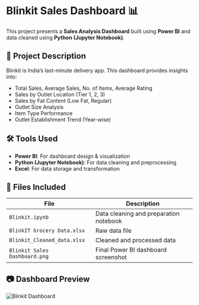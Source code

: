# Blinkit Sales Dashboard 📊

This project presents a **Sales Analysis Dashboard** built using **Power BI** and data cleaned using **Python (Jupyter Notebook)**.

## 📌 Project Description

Blinkit is India’s last-minute delivery app. This dashboard provides insights into:

- Total Sales, Average Sales, No. of Items, Average Rating
- Sales by Outlet Location (Tier 1, 2, 3)
- Sales by Fat Content (Low Fat, Regular)
- Outlet Size Analysis
- Item Type Performance
- Outlet Establishment Trend (Year-wise)

## 🛠️ Tools Used

- **Power BI**: For dashboard design & visualization
- **Python (Jupyter Notebook)**: For data cleaning and preprocessing
- **Excel**: For data storage and transformation

## 📁 Files Included

| File | Description |
|------|-------------|
| `Blinkit.ipynb` | Data cleaning and preparation notebook |
| `BlinkIT Grocery Data.xlsx` | Raw data file |
| `Blinkit_Cleaned_data.xlsx` | Cleaned and processed data |
| `Blinkit Sales Dashboard.png` | Final Power BI dashboard screenshot |

## 📷 Dashboard Preview

![Blinkit Dashboard](Blinkit%20Sales%20Dashboard.png)



